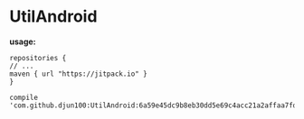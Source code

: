 # UtilAndroid
**usage:**

    repositories {
    // ...
    maven { url "https://jitpack.io" }
    }

    compile 'com.github.djun100:UtilAndroid:6a59e45dc9b8eb30dd5e69c4acc21a2affaa7fd6'